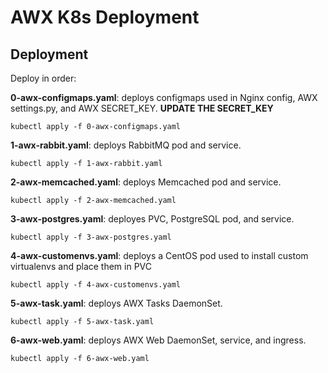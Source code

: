 # AWX K8s Deployment

## Deployment
Deploy in order:

**0-awx-configmaps.yaml**: deploys configmaps used in Nginx config, AWX settings.py, and AWX SECRET_KEY.
**UPDATE THE SECRET_KEY**
```
kubectl apply -f 0-awx-configmaps.yaml
```

**1-awx-rabbit.yaml**: deploys RabbitMQ pod and service.
```
kubectl apply -f 1-awx-rabbit.yaml
```

**2-awx-memcached.yaml**: deploys Memcached pod and service.
```
kubectl apply -f 2-awx-memcached.yaml
```

**3-awx-postgres.yaml**: deployes PVC, PostgreSQL pod, and service.
```
kubectl apply -f 3-awx-postgres.yaml
```

**4-awx-customenvs.yaml**: deploys a CentOS pod used to install custom virtualenvs and place them in PVC
```
kubectl apply -f 4-awx-customenvs.yaml
```

**5-awx-task.yaml**: deploys AWX Tasks DaemonSet.
```
kubectl apply -f 5-awx-task.yaml
```

**6-awx-web.yaml**: deploys AWX Web DaemonSet, service, and ingress. 
```
kubectl apply -f 6-awx-web.yaml
```